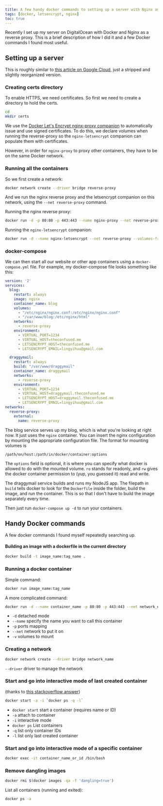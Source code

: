 ```yaml
---
title: A few handy docker commands to setting up a server with Nginx and Let's Encrypt
tags: [docker, letsencrypt, nginx]
toc: true
---
```


Recently I set up my server on DigitalOcean with Docker and Nginx as a reverse proxy. This is a brief description of how I did it and a few Docker commands I found most useful.
<!--more-->

## Setting up a server

This is roughly similar to [this article on Google Cloud](https://cloud.google.com/community/tutorials/nginx-reverse-proxy-docker), just a stripped and slightly reorganized version. 

### Creating certs directory

To enable HTTPS, we need certificates. So first we need to create a directory to hold the certs.

```sh
cd
mkdir certs
```

We use the [Docker Let's Encrypt nginx-proxy companion](https://github.com/JrCs/docker-letsencrypt-nginx-proxy-companion) to automatically issue and use signed certificates. To do this, we declare volumes when running the reverse-proxy so the `nginx-letsencrypt` companion can populate them with certificates. 

However, in order for `nginx-proxy` to proxy other containers, they have to be on the same Docker network.

### Running all the containers

So we first create a network:

```sh
docker network create --driver bridge reverse-proxy
```

And we run the nginx reverse proxy and the letsencrypt companion on this network, using the `--net reverse-proxy` command. 

Running the nginx reverse proxy:

```sh
docker run -d -p 80:80 -p 443:443 --name nginx-proxy --net reverse-proxy -v $HOME/certs:/etc/nginx/certs:ro -v /etc/nginx/vhost.d -v /usr/share/nginx/html -v /var/run/docker.sock:/tmp/docker.sock:ro --label com.github.jrcs.letsencrypt_nginx_proxy_companion.nginx_proxy=true jwilder/nginx-proxy
```

Running the `nginx-letsencrypt` companion:

```sh
docker run -d --name nginx-letsencrypt --net reverse-proxy --volumes-from nginx-proxy -v $HOME/certs:/etc/nginx/certs:rw -v /var/run/docker.sock:/var/run/docker.sock:ro jrcs/letsencrypt-nginx-proxy-companion
```

### docker-compose

We can then start all our website or other app containers using a `docker-compose.yml` file. For example, my docker-compose file looks something like this:

```yaml
version: '2'
services:
  blog:
    restart: always
    image: nginx
    container_name: blog
    volumes:
      - "/etc/nginx/nginx.conf:/etc/nginx/nginx.conf"
      - "/var/www/blog:/etc/nginx/html"
    networks:
      - reverse-proxy
    environment:
      - VIRTUAL_PORT=1234
      - VIRTUAL_HOST=theconfused.me
      - LETSENCRYPT_HOST=theconfused.me
      - LETSENCRYPT_EMAIL=lingyihuu@gmail.com

  draggymail:
    restart: always
    build: "/var/www/draggymail"
    container_name: draggymail
    networks:
      - reverse-proxy
    environment:
      - VIRTUAL_PORT=1234
      - VIRTUAL_HOST=draggymail.theconfused.me
      - LETSENCRYPT_HOST=draggymail.theconfused.me
      - LETSENCRYPT_EMAIL=lingyihuu@gmail.com
networks:
  reverse-proxy:
    external:
      name: reverse-proxy
```
The blog service serves up my blog, which is what you're looking at right now. It just uses the `nginx` container. You can insert the nginx configuration by mounting the appropriate configuration file. The format for mounting volumes is 

```sh
/path/on/host:/path/in/docker/container:options
```

The `options` field is optional, it is where you can specify what docker is allowed to do with the mounted volume. `ro` stands for readonly, and `rw` gives the docker container permission to (yup, you guessed it) read and write. 

The draggymail service builds and runs my NodeJS app. The filepath in `build` tells docker to look for the `Dockerfile` inside the folder, build the image, and run the container. This is so that I don't have to build the image separately every time. 

Then just run `docker-compose up -d` to run your containers.


## Handy Docker commands

A few docker commands I found myself repeatedly searching up. 

#### Building an image with a dockerfile in the current directory

```sh
docker build -t image_name:tag_name .
```

### Running a docker container

Simple command: 

```sh
docker run image_name:tag_name
```

A more complicated command: 

```sh
docker run -d --name container_name -p 80:80 -p 443:443 --net network_name -v /path/of/file/in/host:/path/of/file/in/container image_name:tag_name
```

- `-d` detached mode
- `--name` specify the name you want to call this container
- `-p` ports mapping
- `--net` network to put it on
- `-v` volumes to mount

### Creating a network

```sh
docker network create --driver bridge network_name
```
`--driver` driver to manage the network


### Start and go into interactive mode of last created container 

(thanks to [this stackoverflow answer](https://stackoverflow.com/a/37886136/3881923))

```sh
docker start -a -i `docker ps -q -l` 
```

- `docker start` start a container (requires name or ID)
- `-a` attach to container
- `-i` interactive mode
- `docker ps` List containers 
- `-q` list only container IDs
- `-l` list only last created container

### Start and go into interactive mode of a specific container

```sh
docker exec -it container_name_or_id /bin/bash
```

### Remove dangling images

```sh
docker rmi $(docker images -qa -f 'dangling=true')
```

List all containers (running and exited):

```sh
docker ps -a
```